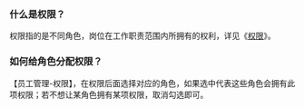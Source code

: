 ### 什么是权限？

权限指的是不同角色，岗位在工作职责范围内所拥有的权利，详见《[权限](https://alanfit.github.io/AlanHelpDoc/阿懒工作室版本/基本概念/权限)》。

### 如何给角色分配权限？

【员工管理-权限】，在权限后面选择对应的角色，如果选中代表这些角色会拥有此项权限；若不想让某角色拥有某项权限，取消勾选即可。

